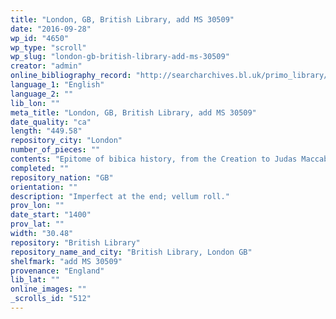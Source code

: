 ```yaml
---
title: "London, GB, British Library, add MS 30509"
date: "2016-09-28"
wp_id: "4650"
wp_type: "scroll"
wp_slug: "london-gb-british-library-add-ms-30509"
creator: "admin"
online_bibliography_record: "http://searcharchives.bl.uk/primo_library/libweb/action/display.do?fn=display&vid=IAMS_VU2&afterPDS=true&doc=IAMS032-002022180"
language_1: "English"
language_2: ""
lib_lon: ""
meta_title: "London, GB, British Library, add MS 30509"
date_quality: "ca"
length: "449.58"
repository_city: "London"
number_of_pieces: ""
contents: "Epitome of bibica history, from the Creation to Judas Maccabæus with genealogical lines and schemes."
completed: ""
repository_nation: "GB"
orientation: ""
description: "Imperfect at the end; vellum roll."
prov_lon: ""
date_start: "1400"
prov_lat: ""
width: "30.48"
repository: "British Library"
repository_name_and_city: "British Library, London GB"
shelfmark: "add MS 30509"
provenance: "England"
lib_lat: ""
online_images: ""
_scrolls_id: "512"
---
```



